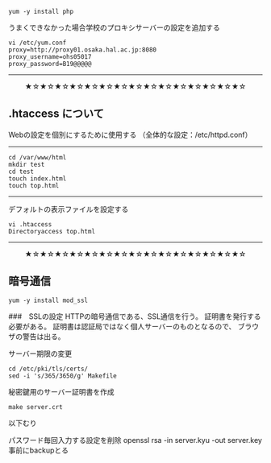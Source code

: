 
```
yum -y install php
```
うまくできなかった場合学校のプロキシサーバーの設定を追加する
```
vi /etc/yum.conf
proxy=http://proxy01.osaka.hal.ac.jp:8080
proxy_username=ohs05017
proxy_password=B19@@@@@
```

***
<div style="text-align: center;">★☆★☆★☆★☆★☆★☆★☆★☆★☆★☆★☆★☆★☆★☆★☆</div>

## .htaccess について

Webの設定を個別にするために使用する
（全体的な設定：/etc/httpd.conf）
***

```
cd /var/www/html
mkdir test
cd test
touch index.html
touch top.html
```

***

デフォルトの表示ファイルを設定する
```
vi .htaccess
Directoryaccess top.html
```

***
<div style="text-align: center;">★☆★☆★☆★☆★☆★☆★☆★☆★☆★☆★☆★☆★☆★☆★☆</div>

## 暗号通信

```
yum -y install mod_ssl
```

###　SSLの設定
HTTPの暗号通信である、SSL通信を行う。
証明書を発行する必要がある。
証明書は認証局ではなく個人サーバーのものとなるので、
ブラウザの警告は出る。


サーバー期限の変更
```
cd /etc/pki/tls/certs/
sed -i 's/365/3650/g' Makefile
```

秘密鍵用のサーバー証明書を作成
```
make server.crt
```

以下むり

パスワード毎回入力する設定を削除
openssl rsa -in server.kyu -out server.key
事前にbackupとる

